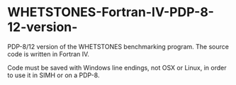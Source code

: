 # WHETSTONES-Fortran-IV-PDP-8-12-version-
PDP-8/12 version of the WHETSTONES benchmarking program. The source code is written in Fortran IV.

Code must be saved with Windows line endings, not OSX or Linux, in order to use it in SIMH or on a PDP-8.
